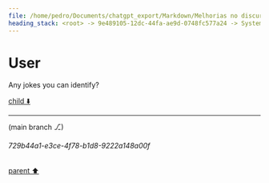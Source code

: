 ```yaml
---
file: /home/pedro/Documents/chatgpt_export/Markdown/Melhorias no discurso de formatura.md
heading_stack: <root> -> 9e489105-12dc-44fa-ae9d-0748fc577a24 -> System -> 0e1fb0b2-55a6-43c2-8a71-77a1ab256f13 -> System -> aaa294d2-9a9e-4aa9-80e0-2fdb6ec2fc9c -> User -> 5c2825c0-dc59-41f7-a899-618b8daa5e36 -> Assistant -> aaa2e7e4-6182-43e5-b674-857878bd84d2 -> User
---
```

# User

Any jokes you can identify?

[child ⬇️](#729b44a1-e3ce-4f78-b1d8-9222a148a00f)

---

(main branch ⎇)
###### 729b44a1-e3ce-4f78-b1d8-9222a148a00f
[parent ⬆️](#aaa2e7e4-6182-43e5-b674-857878bd84d2)
